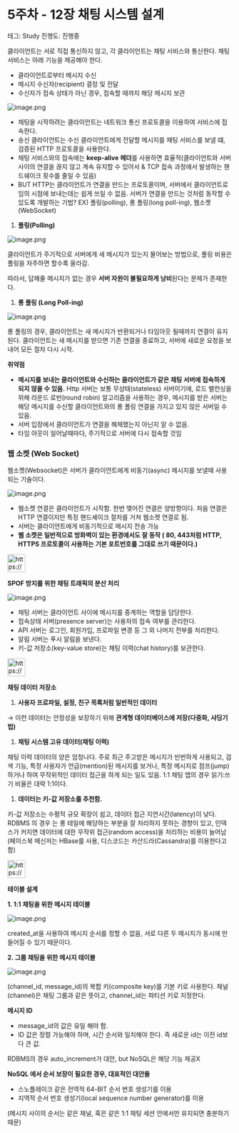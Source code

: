 # 5주차 - 12장 채팅 시스템 설계

태그: Study
진행도: 진행중

클라이언트는 서로 직접 통신하지 않고, 각 클라이언트는 채팅 서비스와 통신한다. 
채팅 서비스는 아래 기능을 제공해야 한다.

- 클라이언트로부터 메시지 수신
- 메시지 수신자(recipient) 결정 및 전달
- 수신자가 접속 상태가 아닌 경우, 접속할 때까지 해당 메시지 보관

![image.png](image.png)

- 채팅을 시작하려는 클라이언트는 네트워크 통신 프로토콜을 이용하여 서비스에 접속한다.
- 송신 클라이언트는 수신 클라이언트에게 전달할 메시지를 채팅 서비스를 보낼 떄, 검증된 HTTP 프로토콜을 사용한다.
- 채팅 서비스와의 접속에는 **keep-alive 헤더**를 사용하면 효율적(클라이언트와 서버 사이의 연결을 끊지 않고 계속 유지할 수 있어서 & TCP 접속 과정에서 발생하는 핸드쉐이크 횟수를 줄일 수 있음)
- BUT HTTP는 클라이언트가 연결을 만드는 프로토콜이며, 서버에서 클라이언트로 임의 시점에 보내는데는 쉽게 쓰일 수 없음. 서버가 연결을 만드는 것처럼 동작할 수 있도록 개발하는 기법? 
EX) 폴링(polling), 롱 폴링(long poll-ing), 웹소켓(WebSocket)

<aside>

1. **폴링(Polling)**

![image.png](image%201.png)

클라이언트가 주기적으로 서버에게 새 메시지가 있는지 물어보는 방법으로, 폴링 비용은 폴링을 자주하면 할수록 올라감.

따라서, 답해줄 메시지가 없는 경우 **서버 자원이 불필요하게 낭비**된다는 문제가 존재한다. 

1. **롱 폴링 (Long Poll-ing)** 

![image.png](image%202.png)

롱 폴링의 경우, 클라이언트는 새 메시지가 반환되거나 타임아웃 될때까지 연결이 유지 된다.
클라이언트는 새 메시지를 받으면 기존 연결을 종료하고, 서버에 새로운 요청을 보내어 모든 절차 다시 시작.

**취약점**

- **메시지를 보내는 클라이언트와 수신하는 클라이언트가 같은 채팅 서버에 접속하게 되지 않을 수 있음.** Http 서버는 보통 무상태(stateless) 서버이기에,  로드 밸런싱을 위해 라운드 로빈(round robin) 알고리즘을 사용하는 경우, 메시지를 받은 서버는 해당 메시지를 수신할 클라이언트와의 롱 폴링 연결을 가지고 있지 않은 서버일 수 있음.
- 서버 입장에서 클라이언트가 연결을 해체했는지 아닌지 알 수 없음.
- 타임 아웃이 일어날때마다, 주기적으로 서버에 다시 접속할 것임
</aside>

### 웹 소켓 (Web Socket)

웹소켓(Websocket)은 서버가 클라이언트에게 비동기(async) 메시지를 보낼때 사용되는 기술이다.

<aside>

![image.png](image%203.png)

- 웹소켓 연결은 클라이언트가 시작함. 한번 맺어진 연결은 양방향이다. 처음 연결은 HTTP 연결이지만 특정 핸드셰이크 절차를 거쳐 웹소켓 연결로 됨.
- 서버는 클라이언트에게 비동기적으로 메시지 전송 가능
- **웹 소켓은 일반적으로 방화벽이 있는 환경에서도 잘 동작 ( 80, 443처럼 HTTP, HTTPS 프로토콜이 사용하는 기본 포트번호를 그대로 쓰기 때문이다.)**
</aside>

<aside>
<img src="https://www.notion.so/icons/checkmark_blue.svg" alt="https://www.notion.so/icons/checkmark_blue.svg" width="40px" />

**SPOF 방지를 위한 채팅 트래픽의 분산 처리** 

![image.png](image%204.png)

- 채팅 서버는 클라이언트 사이에 메시지를 중계하는 역할을 담당한다.
- 접속상태 서버(presence server)는 사용자의 접속 여부를 관리한다.
- API 서버는 로그인, 회원가입, 프로파일 변경 등 그 외 나머지 전부를 처리한다.
- 알림 서버는 푸시 알림을 보낸다.
- 키-값 저장소(key-value store)는 채팅 이력(chat history)를 보관한다.
</aside>

<aside>
<img src="https://www.notion.so/icons/checkmark_blue.svg" alt="https://www.notion.so/icons/checkmark_blue.svg" width="40px" />

**채팅 데이터 저장소** 

1. **사용자 프로파일, 설정, 친구 목록처럼 일반적인 데이터**

→ 이런 데이터는 안정성을 보장하기 위해 **관계형 데이터베이스에 저장(다중화, 샤딩기법)**

1. **채팅 시스템 고유 데이터(채팅 이력)**

채팅 이력 데이터의 양은 엄청나다. 주로 최근 주고받은 메시지가 빈번하게 사용되고, 
검색 기능, 특정 사용자가 언급(mention)된 메시지를 보거나, 특정 메시지로 점프(jump)하거나 하여 무작위적인 데이터 접근을 하게 되는 일도 있음. 1:1 채팅 앱의 경우 읽기:쓰기 비율은 대략 1:1이다.

1. **데이터는 키-값 저장소를 추천함.**

키-값 저장소는 수평적 규모 확장이 쉽고, 데이터 접근 지연시간(latency)이 낮다.
RDBMS 의 경우 는 롱 테일에 해당하는 부분을 잘 처리하지 못하는 경향이 있고, 인덱스가 커지면 데이터에 대한 무작위 접근(random access)을 처리하는 비용이 늘어남
(페이스북 메신저는 HBase를 사용, 디스코드는 카산드라(Cassandra)를 이용한다고 함)

</aside>

<aside>
<img src="https://www.notion.so/icons/checkmark_blue.svg" alt="https://www.notion.so/icons/checkmark_blue.svg" width="40px" />

**테이블 설계**

**1. 1:1 채팅을 위한 메시지 테이블**

![image.png](image%205.png)

created_at을 사용하여 메시지 순서를 정할 수 없음, 서로 다른 두 메시지가 동시에 만들어질 수 있기 때문이다.

**2. 그룹 채팅을 위한 메시지 테이블**

![image.png](image%206.png)

(channel_id, message_id)의 복합 키(composite key)를 기본 키로 사용한다. 
채널(channel)은 채팅 그룹과 같은 뜻이고, channel_id는 파티션 키로 지정한다. 

**메시지 ID**

- message_id의 값은 유일 해야 함.
- ID 값은 정렬 가능해야 하며, 시간 순서와 일치해야 한다. 즉 새로운 id는 이전 id보다 큰 값.

RDBMS의 경우 auto_increment가 대안, but NoSQL은 해당 기능 제공X

**NoSQL 에서 순서 보장이 필요한 경우, 대표적인 대안들** 
- 스노플레이크 같은 전역적 64-BIT 순서 번호 생성기를 이용
- 지역적 순서 번호 생성기(local sequence number generator)를 이용

(메시지 사이의 순서는 같은 채널, 혹은 같은 1:1 채팅 세션 안에서만 유지되면 충분하기 때문)

</aside>